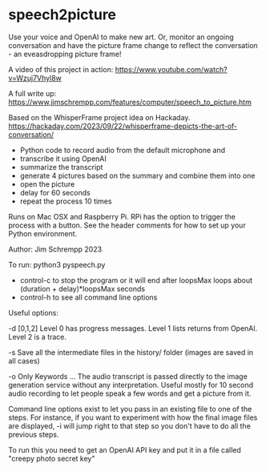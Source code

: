 # speech2picture
Use your voice and OpenAI to make new art. Or, monitor an ongoing conversation
and have the picture frame change to reflect the conversation - an
eveasdropping picture frame!

A video of this project in action: https://www.youtube.com/watch?v=Wzuj7Vhyl8w

A full write up: https://www.jimschrempp.com/features/computer/speech_to_picture.htm

Based on the WhisperFrame project idea on Hackaday.  
https://hackaday.com/2023/09/22/whisperframe-depicts-the-art-of-conversation/

- Python code to record audio from the default microphone and 
- transcribe it using OpenAI
- summarize the transcript 
- generate 4 pictures based on the summary and combine them into one
- open the picture
- delay for 60 seconds
- repeat the process 10 times

Runs on Mac OSX and Raspberry Pi. RPi has the option to trigger the process with a button.
See the header comments for how to set up your Python environment.

Author: Jim Schrempp 2023 

To run:  python3 pyspeech.py

- control-c to stop the program or it will end after loopsMax loops about (duration + delay)*loopsMax seconds
- control-h to see all command line options

Useful options:

-d [0,1,2] Level 0 has progress messages. Level 1 lists returns from OpenAI. Level 2 is a trace.

-s Save all the intermediate files in the history/ folder (images are saved in all cases)

-o Only Keywords ... The audio transcript is passed directly to the image generation service
   without any interpretation. Useful mostly for 10 second audio recording to let people speak
   a few words and get a picture from it. 

Command line options exist to let you pass in an existing file to one of the steps. For instance, if you want to experiment with how the final image files are displayed, -i <filename> will jump right to that step so you don't have to do all the previous steps.

To run this you need to get an OpenAI API key and put it in a file called "creepy photo secret key"
